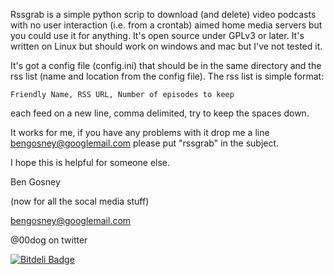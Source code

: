 Rssgrab is a simple python scrip to download (and delete) video podcasts with no user interaction (i.e. from a crontab) aimed home media servers but you could use it for anything. It's open source under GPLv3 or later.
It's written on Linux but should work on windows and mac but I've not tested it.

It's got a config file (config.ini) that should be in the same directory and the rss list (name and location from the config file). The rss list is simple format:

    Friendly Name, RSS URL, Number of episodes to keep

each feed on a new line, comma delimited, try to keep the spaces down.

It works for me, if you have any problems with it drop me a line bengosney@googlemail.com please put "rssgrab" in the subject.

I hope this is helpful for someone else.

Ben Gosney

(now for all the socal media stuff)

bengosney@googlemail.com

@00dog on twitter

[![Bitdeli Badge](https://d2weczhvl823v0.cloudfront.net/bengosney/rssgrab/trend.png)](https://bitdeli.com/free "Bitdeli Badge")

